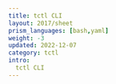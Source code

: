 ```yaml
---
title: tctl CLI
layout: 2017/sheet
prism_languages: [bash,yaml]
weight: -3
updated: 2022-12-07
category: tctl
intro: 
  tctl CLI
---
```

